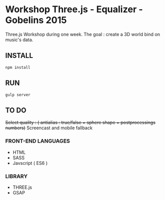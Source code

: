# Workshop Three.js - Equalizer - Gobelins 2015

Three.js Workshop during one week. 
The goal : create a 3D world bind on music's data.

## INSTALL

```shell
npm install
```

## RUN

```shell
gulp server
```

## TO DO 

~~Select quality : ( antialias : true/false + sphere shape + postprocessings numbers)~~
Screencast and mobile fallback


### FRONT-END LANGUAGES

  * HTML
  * SASS
  * Javscript ( ES6 )


### LIBRARY
  * THREE.js
  * GSAP